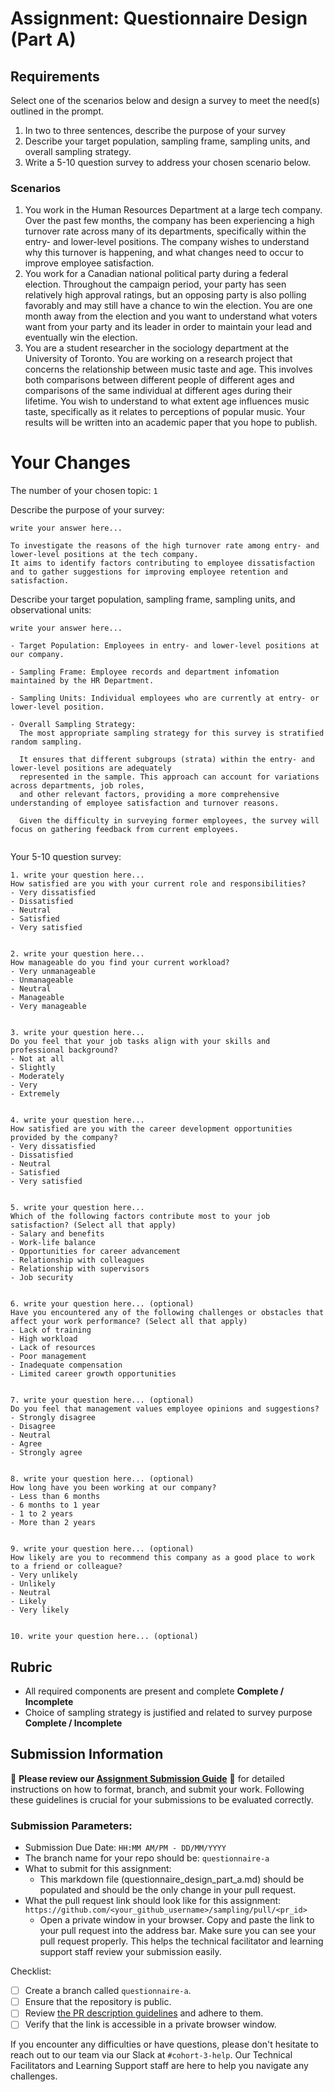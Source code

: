 # Assignment: Questionnaire Design (Part A)

## Requirements
Select one of the scenarios below and design a survey to meet the need(s) outlined in the prompt.

1.	In two to three sentences, describe the purpose of your survey
2.	Describe your target population, sampling frame, sampling units, and overall sampling strategy.
3.	Write a 5-10 question survey to address your chosen scenario below.


### Scenarios
1.	You work in the Human Resources Department at a large tech company. Over the past few months, the company has been experiencing a high turnover rate across many of its departments, specifically within the entry- and lower-level positions. The company wishes to understand why this turnover is happening, and what changes need to occur to improve employee satisfaction.
2.	You work for a Canadian national political party during a federal election. Throughout the campaign period, your party has seen relatively high approval ratings, but an opposing party is also polling favorably and may still have a chance to win the election. You are one month away from the election and you want to understand what voters want from your party and its leader in order to maintain your lead and eventually win the election.
3.	You are a student researcher in the sociology department at the University of Toronto. You are working on a research project that concerns the relationship between music taste and age. This involves both comparisons between different people of different ages and comparisons of the same individual at different ages during their lifetime. You wish to understand to what extent age influences music taste, specifically as it relates to perceptions of popular music. Your results will be written into an academic paper that you hope to publish.


# Your Changes

The number of your chosen topic: `1`

Describe the purpose of your survey:
```
write your answer here...

To investigate the reasons of the high turnover rate among entry- and lower-level positions at the tech company. 
It aims to identify factors contributing to employee dissatisfaction and to gather suggestions for improving employee retention and satisfaction.
```

Describe your target population, sampling frame, sampling units, and observational units:
```
write your answer here...

- Target Population: Employees in entry- and lower-level positions at our company.

- Sampling Frame: Employee records and department infomation maintained by the HR Department.

- Sampling Units: Individual employees who are currently at entry- or lower-level position.

- Overall Sampling Strategy: 
  The most appropriate sampling strategy for this survey is stratified random sampling.

  It ensures that different subgroups (strata) within the entry- and lower-level positions are adequately 
  represented in the sample. This approach can account for variations across departments, job roles, 
  and other relevant factors, providing a more comprehensive understanding of employee satisfaction and turnover reasons.

  Given the difficulty in surveying former employees, the survey will focus on gathering feedback from current employees. 
  
```

Your 5-10 question survey:
```
1. write your question here...
How satisfied are you with your current role and responsibilities?
- Very dissatisfied
- Dissatisfied
- Neutral
- Satisfied
- Very satisfied


2. write your question here...
How manageable do you find your current workload?
- Very unmanageable
- Unmanageable
- Neutral
- Manageable
- Very manageable


3. write your question here...
Do you feel that your job tasks align with your skills and professional background?
- Not at all
- Slightly
- Moderately
- Very
- Extremely


4. write your question here...
How satisfied are you with the career development opportunities provided by the company?
- Very dissatisfied
- Dissatisfied
- Neutral
- Satisfied
- Very satisfied


5. write your question here...
Which of the following factors contribute most to your job satisfaction? (Select all that apply)
- Salary and benefits
- Work-life balance
- Opportunities for career advancement
- Relationship with colleagues
- Relationship with supervisors
- Job security


6. write your question here... (optional)
Have you encountered any of the following challenges or obstacles that affect your work performance? (Select all that apply)
- Lack of training
- High workload
- Lack of resources
- Poor management
- Inadequate compensation
- Limited career growth opportunities


7. write your question here... (optional)
Do you feel that management values employee opinions and suggestions?
- Strongly disagree
- Disagree
- Neutral
- Agree
- Strongly agree


8. write your question here... (optional)
How long have you been working at our company?
- Less than 6 months
- 6 months to 1 year
- 1 to 2 years
- More than 2 years


9. write your question here... (optional)
How likely are you to recommend this company as a good place to work to a friend or colleague?
- Very unlikely
- Unlikely
- Neutral
- Likely
- Very likely


10. write your question here... (optional)
```

## Rubric

-	All required components are present and complete **Complete / Incomplete**
-	Choice of sampling strategy is justified and related to survey purpose **Complete / Incomplete**

## Submission Information

🚨 **Please review our [Assignment Submission Guide](https://github.com/UofT-DSI/onboarding/blob/main/onboarding_documents/submissions.md)** 🚨 for detailed instructions on how to format, branch, and submit your work. Following these guidelines is crucial for your submissions to be evaluated correctly.

### Submission Parameters:
* Submission Due Date: `HH:MM AM/PM - DD/MM/YYYY`
* The branch name for your repo should be: `questionnaire-a`
* What to submit for this assignment:
    * This markdown file (questionnaire_design_part_a.md) should be populated and should be the only change in your pull request.
* What the pull request link should look like for this assignment: `https://github.com/<your_github_username>/sampling/pull/<pr_id>`
    * Open a private window in your browser. Copy and paste the link to your pull request into the address bar. Make sure you can see your pull request properly. This helps the technical facilitator and learning support staff review your submission easily.

Checklist:
- [ ] Create a branch called `questionnaire-a`.
- [ ] Ensure that the repository is public.
- [ ] Review [the PR description guidelines](https://github.com/UofT-DSI/onboarding/blob/main/onboarding_documents/submissions.md#guidelines-for-pull-request-descriptions) and adhere to them.
- [ ] Verify that the link is accessible in a private browser window.

If you encounter any difficulties or have questions, please don't hesitate to reach out to our team via our Slack at `#cohort-3-help`. Our Technical Facilitators and Learning Support staff are here to help you navigate any challenges.
